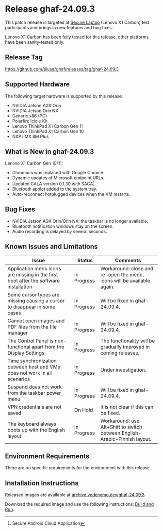 <!--
    Copyright 2022-2024 TII (SSRC) and the Ghaf contributors
    SPDX-License-Identifier: CC-BY-SA-4.0
-->

# Release ghaf-24.09.3

This patch release is targeted at [Secure Laptop](../scenarios/showcases.md#secure-laptop) (Lenovo X1 Carbon) test participants and brings in new features and bug fixes.

Lenovo X1 Carbon has been fully tested for this release, other platforms have been sanity-tested only.


## Release Tag

<https://github.com/tiiuae/ghaf/releases/tag/ghaf-24.09.3>


## Supported Hardware

The following target hardware is supported by this release:

* NVIDIA Jetson AGX Orin
* NVIDIA Jetson Orin NX
* Generic x86 (PC)
* Polarfire Icicle Kit
* Lenovo ThinkPad X1 Carbon Gen 11
* Lenovo ThinkPad X1 Carbon Gen 10
* NXP i.MX 8M Plus


## What is New in ghaf-24.09.3

Lenovo X1 Carbon Gen 10/11:

  * Chromium was replaced with Google Chrome.
  * Dynamic updates of Microsoft endpoint URLs.
  * Updated GALA version 0.1.30 with SACA[^note1].
  * Bluetooth applet added to the system tray.
  * Auto-reconnect hotplugged devices when the VM restarts.


## Bug Fixes

* NVIDIA Jetson AGX Orin/Orin NX: the taskbar is no longer available.
* Bluetooth notification windows stay on the screen.
* Audio recording is delayed by several seconds.


## Known Issues and Limitations

| Issue           | Status      | Comments                             |
|-----------------|-------------|--------------------------------------|
| Application menu icons are missing in the first boot after the software installation   | In Progress | Workaround: close and re-open the menu, icons will be available again. |
| Some cursor types are missing causing a cursor to disappear in some cases   | In Progress | Will be fixed in ghaf-24.09.4. |
| Cannot open images and PDF files from the file manager   | In Progress | Will be fixed in ghaf-24.09.4. |
| The Control Panel is non-functional apart from the Display Settings   | In Progress | The functionality will be gradually improved in coming releases. |
| Time synchronization between host and VMs does not work in all scenarios   | In Progress | Under investigation. |
| Suspend does not work from the taskbar power menu   | In Progress | Will be fixed in ghaf-24.09.4. |
| VPN credentials are not saved   | On Hold | It is not clear if this can be fixed. |
| The keyboard always boots up with the English layout   | In Progress | Workaround: use Alt+Shift to switch between English-Arabic-Finnish layout. |


## Environment Requirements

There are no specific requirements for the environment with this release.


## Installation Instructions

Released images are available at [archive.vedenemo.dev/ghaf-24.09.3](https://archive.vedenemo.dev/ghaf-24.09.3/).

Download the required image and use the following instructions: [Build and Run](../ref_impl/build_and_run.md).


[^note1]: Secure Android Cloud Application

